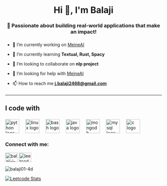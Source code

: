 <h1 align="center">Hi 👋, I'm Balaji</h1>
<h3 align="center">🚀 Passionate about building real-world applications that make an impact!</h3>

###
- 🔭 I’m currently working on [MeineAI](https://github.com/Balaji01-4D/MeineRE)

- 🌱 I’m currently learning **Textual, Rust, Spacy**

- 👯 I’m looking to collaborate on **nlp project**

- 🤝 I’m looking for help with [MeineAI](https://github.com/Balaji01-4D/MeineRE)

- 📫 How to reach me **j.balaji2468@gmail.com**
###

---

<h2 align="left">I code with</h2>

###

<div align="left">
  <img src="https://cdn.jsdelivr.net/gh/devicons/devicon/icons/python/python-original.svg" height="45" alt="python logo"  />
  <img width="12" />
  <img src="https://cdn.jsdelivr.net/gh/devicons/devicon/icons/linux/linux-original.svg" height="45" alt="linux logo"  />
  <img width="12" />
  <img src="https://skillicons.dev/icons?i=bash" height="45" alt="bash logo"  />
  <img width="12" />
  <img src="https://cdn.jsdelivr.net/gh/devicons/devicon/icons/java/java-original.svg" height="45" alt="java logo"  />
  <img width="12" />
  <img src="https://cdn.jsdelivr.net/gh/devicons/devicon/icons/mongodb/mongodb-original.svg" height="45" alt="mongodb logo"  />
  <img width="12" />
  <img src="https://cdn.jsdelivr.net/gh/devicons/devicon/icons/mysql/mysql-original.svg" height="45" alt="mysql logo"  />
  <img width="12" />
  <img src="https://cdn.jsdelivr.net/gh/devicons/devicon/icons/c/c-original.svg" height="45" alt="c logo"  />
</div>

###


<h3 align="left">Connect with me:</h3>
<p align="left">
<a href="https://linkedin.com/in/balaji-j-1182b82ba" target="blank"><img align="center" src="https://raw.githubusercontent.com/rahuldkjain/github-profile-readme-generator/master/src/images/icons/Social/linked-in-alt.svg" alt="balaji-j-1182b82ba" height="30" width="40" /></a>
<a href="https://www.leetcode.com/leetcode-balaji-j" target="blank"><img align="center" src="https://raw.githubusercontent.com/rahuldkjain/github-profile-readme-generator/master/src/images/icons/Social/leet-code.svg" alt="leetcode-balaji-j" height="30" width="40" /></a>
</p>


<p><img align="center" src="https://github-readme-streak-stats.herokuapp.com/?user=balaji01-4d&" alt="balaji01-4d" /></p>


[![Leetcode Stats](https://leetcard.jacoblin.cool/leetcode-balaji-j?ext=heatmap)](https://leetcode.com/u/leetcode-balaji-j/)
